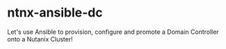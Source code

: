 # ntnx-ansible-dc
Let's use Ansible to provision, configure and promote a Domain Controller onto a Nutanix Cluster!

